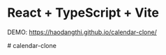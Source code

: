 # React + TypeScript + Vite

DEMO: https://haodangthi.github.io/calendar-clone/

#   c a l e n d a r - c l o n e 
 
 
